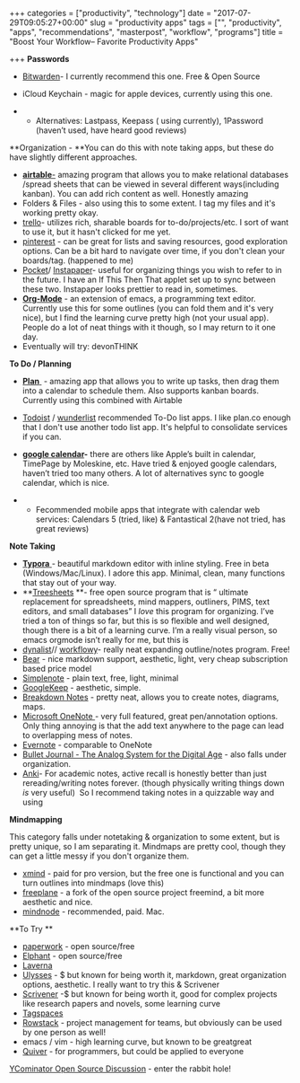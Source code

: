 +++
categories = ["productivity", "technology"]
date = "2017-07-29T09:05:27+00:00"
slug = "productivity apps"
tags = ["", "productivity", "apps", "recommendations", "masterpost", "workflow", "programs"]
title = "Boost Your Workflow– Favorite Productivity Apps"

+++
**Passwords**

-  [Bitwarden](https://bitwarden.com)- I currently recommend this one. Free & Open Source

- iCloud Keychain - magic for apple devices, currently using this one.

- - Alternatives: Lastpass, Keepass ( using currently), 1Password (haven’t used, have heard good reviews)

**Organization - **You can do this with note taking apps, but these do have slightly different approaches. 

-  [**airtable**-](https://airtable.com) amazing program that allows you to make relational databases /spread sheets that can be viewed in several different ways(including kanban). You can add rich content as well. Honestly amazing 
- Folders & Files - also using this to some extent. I tag my files and it's working pretty okay. 
- [trello](https://trello.com/)- utilizes rich, sharable boards for to-do/projects/etc. I sort of want to use it, but it hasn't clicked for me yet. 
-  [pinterest](https://www.pinterest.com/) - can be great for lists and saving resources, good exploration options. Can be a bit hard to navigate over time, if you don't clean your boards/tag. (happened to me)
-   [Pocket](http://getpocket.com/)/ [Instapaper](http://instapaper.com/read/925426689)- useful for organizing things you wish to refer to in the future. I have an If This Then That applet set up to sync between these two. Instapaper looks prettier to read in, sometimes. 
- **[Org-Mode](http://orgmode.org)** - an extension of emacs, a programming text editor. Currently use this for some outlines (you can fold them and it's very nice), but I find the learning curve pretty high (not your usual app). People do a lot of neat things with it though, so I may return to it one day. 
- Eventually will try: devonTHINK

**To Do / Planning**

-  [**Plan** ](http://getplan.co) - amazing app that allows you to write up tasks, then drag them into a calendar to schedule them. Also supports kanban boards. Currently using this combined with Airtable 

- [Todoist](https://en.todoist.com/) / [wunderlist](https://www.wunderlist.com/) recommended To-Do list apps. I like plan.co enough that I don't use another todo list app. It's helpful to consolidate services if you can. 

- **[google calendar](http://calendar.google.com)-** there are others like Apple’s built in calendar, TimePage by Moleskine, etc. Have tried & enjoyed google calendars, haven’t tried too many others. A lot of alternatives sync to google calendar, which is nice. 

- - Fecommended mobile apps that integrate with calendar web services: Calendars 5 (tried, like) & Fantastical 2(have not tried, has great reviews)

**Note Taking**

- [**Typora** ](http://t.umblr.com/redirect?z=https%3A%2F%2Fwww.typora.io&t=NWVhOTU1NDI5Y2E5NDIwYmViMjdjNGUwYjliOGE1N2QxM2EwZjliZSxBWXBMdGpadA%3D%3D&b=t%3AgNrt7AayYkimRbElvYpsXg&p=https%3A%2F%2Fthoughtseek.tumblr.com%2Fpost%2F161638029252%2Fthoughtseeks-note-taking-organization-programs&m=1)- beautiful markdown editor with inline styling. Free in beta (Windows/Mac/Linux). I adore this app. Minimal, clean, many functions that stay out of your way. 
- **[Treesheets](http://strlen.com/treesheets/) **- free open source program that is “ ultimate replacement for spreadsheets, mind mappers, outliners, PIMS, text editors, and small databases” I *love* this program for organizing. I’ve tried a ton of things so far, but this is so flexible and well designed, though there is a bit of a learning curve. I’m a really visual person, so emacs orgmode isn’t really for me, but this is 
- [dynalist](https://dynalist.io/)// [workflowy](https://workflowy.com/ )- really neat expanding outline/notes program. Free! 
-  [Bear](https://itunes.apple.com/us/app/bear-beautiful-writing-app-for-notes-and-prose/id1016366447?mt=8&at=1000luo9) - nice markdown support, aesthetic, light, very cheap subscription based price model
- [Simplenote](https://simplenote.com/) - plain text, free, light, minimal
- [GoogleKeep](https://keep.google.com/) - aesthetic, simple.
- [Breakdown Notes](https://www.breakdown-notes.com) - pretty neat, allows you to create notes, diagrams, maps. 
- [Microsoft OneNote ](https://www.onenote.com/)- very full featured, great pen/annotation options. Only thing annoying is that the add text anywhere to the page can lead to overlapping mess of notes. 
- [Evernote](https://evernote.com/) - comparable to OneNote
- [Bullet Journal - The Analog System for the Digital Age](http://bulletjournal.com/) - also falls under organization. 
- [Anki](https://ankiweb.net)- For academic notes, active recall is honestly better than just rereading/writing notes forever. (though physically writing things down _is_ very useful)  So I recommend taking notes in a quizzable way and using 

**Mindmapping**

This category falls under notetaking & organization to some extent, but is pretty unique, so I am separating it. Mindmaps are pretty cool, though they can get a little messy if you don't organize them.

- [xmind](http://www.xmind.net) - paid for pro version, but the free one is functional and you can turn outlines into mindmaps (love this)
- [freeplane](http://www.freeplane.org/wiki/) - a fork of the open source project freemind, a bit more aesthetic and nice. 
- [mindnode](https://mindnode.com) - recommended, paid. Mac. 

**To Try **

- [paperwork](http://paperwork.rocks/) - open source/free
- [Elphant](http://elephant.mine.nu/) - open source/free
- [Laverna](https://laverna.cc/)
- [Ulysses](https://www.ulyssesapp.com/) - $ but known for being worth it, markdown, great organization options, aesthetic. I really want to try this & Scrivener
- [Scrivener](https://www.literatureandlatte.com/scrivener.php) -$ but known for being worth it, good for complex projects like research papers and novels, some learning curve
- [Tagspaces](http://tagspaces.org/)
- [Rowstack](http://rowstack.com/) - project management for teams, but obviously can be used by one person as well!
- emacs / vim - high learning curve, but known to be greatgreat
- [Quiver](http://happenapps.com/#quiver) - for programmers, but could be applied to everyone

[YCominator Open Source Discussion](https://news.ycombinator.com/item?id=9206002) - enter the rabbit hole!

